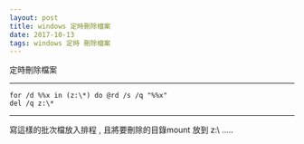 ```yaml
---
layout: post
title: windows 定時刪除檔案
date: 2017-10-13
tags: windows 定時 刪除檔案
---
```

定時刪除檔案

----------
```
for /d %%x in (z:\*) do @rd /s /q "%%x"
del /q z:\*
```
----------

寫這樣的批次檔放入排程 , 且將要刪除的目錄mount 放到 z:\ .....
